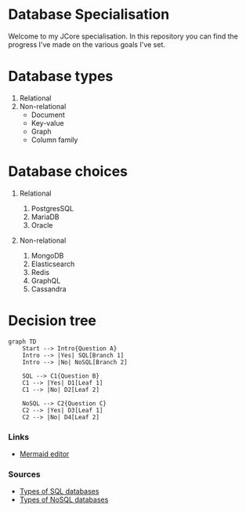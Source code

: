 # Database Specialisation
Welcome to my JCore specialisation. In this repository you can find the progress I've made on the various goals I've 
set.

# Database types

1. Relational
2. Non-relational
   * Document
   * Key-value
   * Graph
   * Column family

# Database choices

1. Relational 
   1. PostgresSQL 
   2. MariaDB 
   3. Oracle

2. Non-relational
   1. MongoDB
   2. Elasticsearch
   3. Redis
   4. GraphQL
   5. Cassandra

# Decision tree

```mermaid
graph TD
    Start --> Intro{Question A}
    Intro --> |Yes| SQL[Branch 1]
    Intro --> |No| NoSQL[Branch 2]
    
    SQL --> C1{Question B}
    C1 --> |Yes| D1[Leaf 1]
    C1 --> |No| D2[Leaf 2]

    NoSQL --> C2{Question C}
    C2 --> |Yes| D3[Leaf 1]
    C2 --> |No| D4[Leaf 2]
```

### Links
- [Mermaid editor](https://mermaid.live)

### Sources
- [Types of SQL databases](https://www.altexsoft.com/blog/business/comparing-database-management-systems-mysql-postgresql-mssql-server-mongodb-elasticsearch-and-others/)
- [Types of NoSQL databases](https://www.mongodb.com/scale/types-of-nosql-databases)
